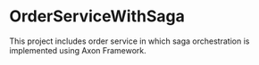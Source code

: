 # OrderServiceWithSaga
This project includes order service in which saga orchestration is implemented using Axon Framework.
